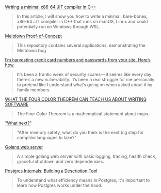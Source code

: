 [Writing a minimal x86-64 JIT compiler in C++](https://solarianprogrammer.com/2018/01/10/writing-minimal-x86-64-jit-compiler-cpp/)

> In this article, I will show you how to write a minimal, bare-bones, x86-64 JIT compiler in C++ that runs on macOS, Linux and could potentially run on Windows through WSL.

[Meltdown Proof-of-Concept](https://github.com/IAIK/meltdown/?utm_source=hackernewsletter&utm_medium=email&utm_term=fav)

> This repository contains several applications, demonstrating the Meltdown bug

[I’m harvesting credit card numbers and passwords from your site. Here’s how.](https://hackernoon.com/im-harvesting-credit-card-numbers-and-passwords-from-your-site-here-s-how-9a8cb347c5b5)

> It’s been a frantic week of security scares — it seems like every day there’s a new vulnerability. It’s been a real struggle for me personally to pretend like I understand what’s going on when asked about it by family members.

[WHAT THE FOUR COLOR THEOREM CAN TEACH US ABOUT WRITING SOFTWARE](http://alexkudlick.com/blog/what-the-four-color-theorem-can-teach-us-about-writing-software/?utm_source=hackernewsletter&utm_medium=email&utm_term=fav)

> The Four Color Theorem is a mathematical statement about maps.

["What next?"](https://graydon2.dreamwidth.org/253769.html)

> "After memory safety, what do you think is the next big step for compiled languages to take?"

[Golang web server](https://gist.github.com/enricofoltran/10b4a980cd07cb02836f70a4ab3e72d7?utm_source=hackernewsletter&utm_medium=email&utm_term=code)

> A simple golang web server with basic logging, tracing, health check, graceful shutdown and zero dependencies.

[Postgres Internals: Building a Description Tool](https://www.dataquest.io/blog/postgres-internals/)

> To understand what efficiency means in Postgres, it's important to learn how Postgres works under the hood.
